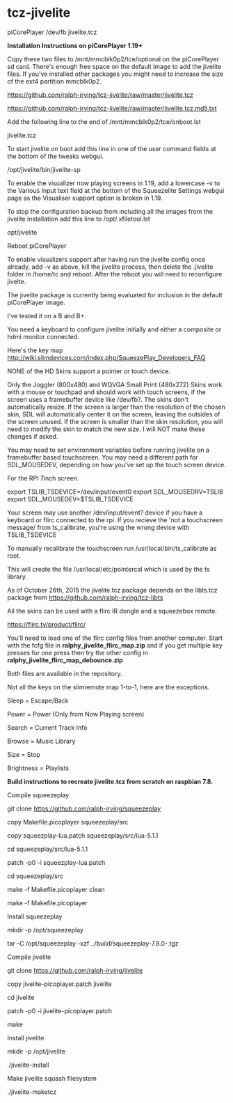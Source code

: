 # tcz-jivelite
piCorePlayer /dev/fb jivelite.tcz

**Installation Instructions on piCorePlayer 1.19+**

Copy these two files to /mnt/mmcblk0p2/tce/optional on the piCorePlayer sd card.  There's enough free space on the default image to add the jivelite files.  If you've installed other packages you might need to increase the size of the ext4 partition mmcblk0p2.

https://github.com/ralph-irving/tcz-jivelite/raw/master/jivelite.tcz

https://github.com/ralph-irving/tcz-jivelite/raw/master/jivelite.tcz.md5.txt

Add the following line to the end of /mnt/mmcblk0p2/tce/onboot.lst

jivelite.tcz

To start jivelite on boot add this line in one of the user command fields at the bottom of the tweaks webgui.

/opt/jivelite/bin/jivelite-sp

To enable the visualizer now playing screens in 1.19, add a lowercase -v to the Various Input text field at the bottom of the Squeezelite Settings webgui page as the Visualiser support option is broken in 1.19.

To stop the configuration backup from including all the images from the jivelite installation add this line to /opt/.xfiletool.lst

opt/jivelite

Reboot piCorePlayer

To enable visualizers support after having run the jivelite config once already, add -v as above, kill the jivelite process, then delete the .jivelite folder in /home/tc and reboot.  After the reboot you will need to reconfigure jivelte.

The jivelite package is currently being evaluated for inclusion in the default piCorePlayer image.

I've tested it on a B and B+.

You need a keyboard to configure jivelite initially and either a composite or hdmi monitor connected.

Here's the key map http://wiki.slimdevices.com/index.php/SqueezePlay_Developers_FAQ

NONE of the HD Skins support a pointer or touch device.

Only the Joggler (800x480) and WQVGA Small Print (480x272) Skins work with a mouse or touchpad and should work with touch screens, if the screen uses a framebuffer device like /dev/fb?.  The skins don't automatically resize.  If the screen is larger than the resolution of the chosen skin, SDL will automatically center it on the screen, leaving the outsides of the screen unused.  If the screen is smaller than the skin resolution, you will need to modify the skin to match the new size.  I will NOT make these changes if asked.

You may need to set environment variables before running jivelite on a framebuffer based touchscreen.  You may need a different path for SDL_MOUSEDEV, depending on how you've set up the touch screen device.

For the RPI 7inch screen.

export TSLIB_TSDEVICE=/dev/input/event0
export SDL_MOUSEDRV=TSLIB
export SDL_MOUSEDEV=$TSLIB_TSDEVICE

Your screen may use another /dev/input/event? device if you have a keyboard or flirc connected to the rpi. If you recieve the 'not a touchscreen message/ from ts_calibrate, you're using the wrong device with TSLIB_TSDEVICE

To manually recalibrate the touchscreen run /usr/local/bin/ts_calibrate as root.

This will create the file /usr/local/etc/pointercal which is used by the ts library.

As of October 26th, 2015 the jivelite.tcz package depends on the libts.tcz package from https://github.com/ralph-irving/tcz-libts

All the skins can be used with a flirc IR dongle and a squeezebox remote.

https://flirc.tv/product/flirc/

You'll need to load one of the flirc config files from another computer.  Start with the fcfg file in **ralphy_jivelite_flirc_map.zip** and if you get multiple key presses for one press then try the other config in **ralphy_jivelite_flirc_map_debounce.zip**

Both files are available in the repository.

Not all the keys on the slimremote map 1-to-1, here are the exceptions.

Sleep = Escape/Back

Power = Power (Only from Now Playing screen)

Search = Current Track Info

Browse = Music Library

Size = Stop

Brightness = Playlists 


**Build instructions to recreate jivelite.tcz from scratch on raspbian 7.8.**

Compile squeezeplay

git clone https://github.com/ralph-irving/squeezeplay

copy Makefile.picoplayer squeezeplay/src

copy squeezplay-lua.patch squeezeplay/src/lua-5.1.1

cd squeezeplay/src/lua-5.1.1

patch -p0 -i squeezplay-lua.patch

cd squeezeplay/src

make -f Makefile.picoplayer clean

make -f Makefile.picoplayer


Install squeezeplay

mkdir -p /opt/squeezeplay

tar -C /opt/squeezeplay -xzf ../build/squeezeplay-7.8.0-.tgz


Compile jivelite

git clone https://github.com/ralph-irving/jivelite

copy jivelite-picoplayer.patch jivelite

cd jivelite

patch -p0 -i jivelite-picoplayer.patch

make


Install jivelite

mkdir -p /opt/jivelite

./jivelite-install

Make jivelite squash filesystem

./jivelite-maketcz

